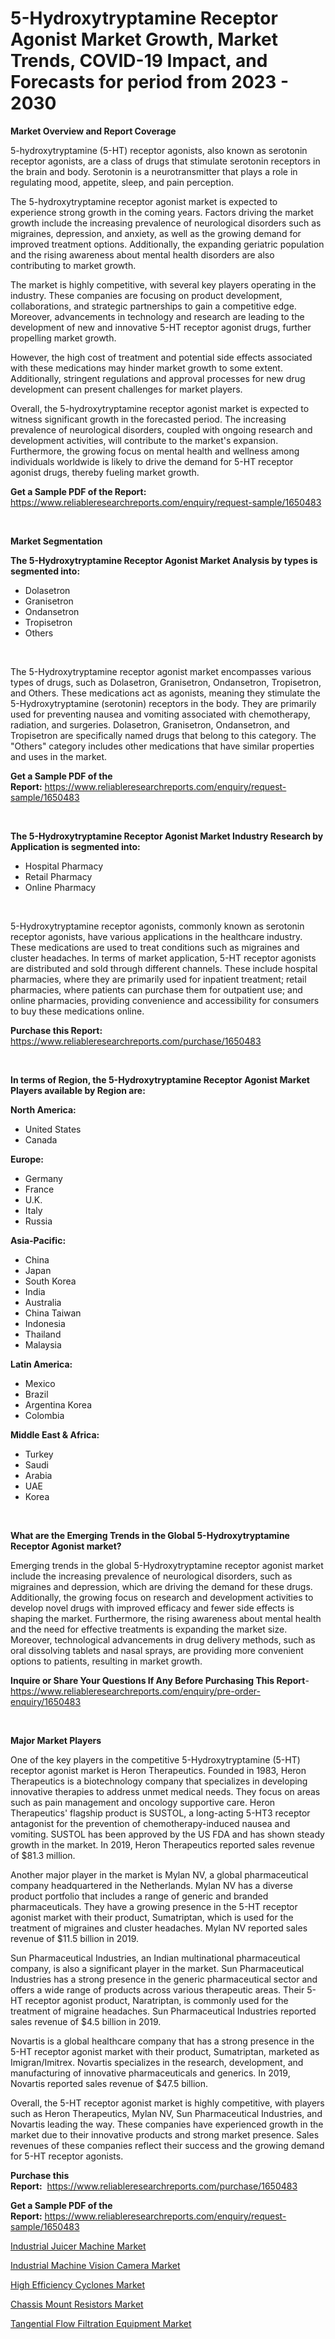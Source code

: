 <p><h1>5-Hydroxytryptamine Receptor Agonist Market Growth, Market Trends, COVID-19 Impact, and Forecasts for period from 2023 - 2030</h1></p><p><strong>Market Overview and Report Coverage</strong></p>
<p><p>5-hydroxytryptamine (5-HT) receptor agonists, also known as serotonin receptor agonists, are a class of drugs that stimulate serotonin receptors in the brain and body. Serotonin is a neurotransmitter that plays a role in regulating mood, appetite, sleep, and pain perception.</p><p>The 5-hydroxytryptamine receptor agonist market is expected to experience strong growth in the coming years. Factors driving the market growth include the increasing prevalence of neurological disorders such as migraines, depression, and anxiety, as well as the growing demand for improved treatment options. Additionally, the expanding geriatric population and the rising awareness about mental health disorders are also contributing to market growth.</p><p>The market is highly competitive, with several key players operating in the industry. These companies are focusing on product development, collaborations, and strategic partnerships to gain a competitive edge. Moreover, advancements in technology and research are leading to the development of new and innovative 5-HT receptor agonist drugs, further propelling market growth.</p><p>However, the high cost of treatment and potential side effects associated with these medications may hinder market growth to some extent. Additionally, stringent regulations and approval processes for new drug development can present challenges for market players.</p><p>Overall, the 5-hydroxytryptamine receptor agonist market is expected to witness significant growth in the forecasted period. The increasing prevalence of neurological disorders, coupled with ongoing research and development activities, will contribute to the market's expansion. Furthermore, the growing focus on mental health and wellness among individuals worldwide is likely to drive the demand for 5-HT receptor agonist drugs, thereby fueling market growth.</p></p>
<p><strong>Get a Sample PDF of the Report:</strong> <a href="https://www.reliableresearchreports.com/enquiry/request-sample/1650483">https://www.reliableresearchreports.com/enquiry/request-sample/1650483</a></p>
<p>&nbsp;</p>
<p><strong>Market Segmentation</strong></p>
<p><strong>The 5-Hydroxytryptamine Receptor Agonist Market Analysis by types is segmented into:</strong></p>
<p><ul><li>Dolasetron</li><li>Granisetron</li><li>Ondansetron</li><li>Tropisetron</li><li>Others</li></ul></p>
<p>&nbsp;</p>
<p><p>The 5-Hydroxytryptamine receptor agonist market encompasses various types of drugs, such as Dolasetron, Granisetron, Ondansetron, Tropisetron, and Others. These medications act as agonists, meaning they stimulate the 5-Hydroxytryptamine (serotonin) receptors in the body. They are primarily used for preventing nausea and vomiting associated with chemotherapy, radiation, and surgeries. Dolasetron, Granisetron, Ondansetron, and Tropisetron are specifically named drugs that belong to this category. The "Others" category includes other medications that have similar properties and uses in the market.</p></p>
<p><strong>Get a Sample PDF of the Report:</strong>&nbsp;<a href="https://www.reliableresearchreports.com/enquiry/request-sample/1650483">https://www.reliableresearchreports.com/enquiry/request-sample/1650483</a></p>
<p>&nbsp;</p>
<p><strong>The 5-Hydroxytryptamine Receptor Agonist Market Industry Research by Application is segmented into:</strong></p>
<p><ul><li>Hospital Pharmacy</li><li>Retail Pharmacy</li><li>Online Pharmacy</li></ul></p>
<p>&nbsp;</p>
<p><p>5-Hydroxytryptamine receptor agonists, commonly known as serotonin receptor agonists, have various applications in the healthcare industry. These medications are used to treat conditions such as migraines and cluster headaches. In terms of market application, 5-HT receptor agonists are distributed and sold through different channels. These include hospital pharmacies, where they are primarily used for inpatient treatment; retail pharmacies, where patients can purchase them for outpatient use; and online pharmacies, providing convenience and accessibility for consumers to buy these medications online.</p></p>
<p><strong>Purchase this Report:</strong>&nbsp; <a href="https://www.reliableresearchreports.com/purchase/1650483">https://www.reliableresearchreports.com/purchase/1650483</a></p>
<p>&nbsp;</p>
<p><strong>In terms of Region, the 5-Hydroxytryptamine Receptor Agonist Market Players available by Region are:</strong></p>
<p>
    <p> <strong> North America: </strong>
        <ul>
            <li>United States</li>
            <li>Canada</li>
        </ul>
        </p> 
    <p> <strong> Europe: </strong>
        <ul>
            <li>Germany</li>
            <li>France</li>
            <li>U.K.</li>
            <li>Italy</li>
            <li>Russia</li>
        </ul>
        </p> 
    <p> <strong> Asia-Pacific: </strong>
        <ul>
            <li>China</li>
            <li>Japan</li>
            <li>South Korea</li>
            <li>India</li>
            <li>Australia</li>
            <li>China Taiwan</li>
            <li>Indonesia</li>
            <li>Thailand</li>
            <li>Malaysia</li>
        </ul>
        </p> 
    <p> <strong> Latin America: </strong>
        <ul>
            <li>Mexico</li>
            <li>Brazil</li>
            <li>Argentina Korea</li>
            <li>Colombia</li>
        </ul>
        </p> 
    <p> <strong> Middle East & Africa: </strong>
        <ul>
            <li>Turkey</li>
            <li>Saudi</li>
            <li>Arabia</li>
            <li>UAE</li>
            <li>Korea</li>
        </ul>
    </p>
    </p>
<p>&nbsp;</p>
<p><strong>What are the Emerging Trends in the Global 5-Hydroxytryptamine Receptor Agonist market?</strong></p>
<p><p>Emerging trends in the global 5-Hydroxytryptamine receptor agonist market include the increasing prevalence of neurological disorders, such as migraines and depression, which are driving the demand for these drugs. Additionally, the growing focus on research and development activities to develop novel drugs with improved efficacy and fewer side effects is shaping the market. Furthermore, the rising awareness about mental health and the need for effective treatments is expanding the market size. Moreover, technological advancements in drug delivery methods, such as oral dissolving tablets and nasal sprays, are providing more convenient options to patients, resulting in market growth.</p></p>
<p><strong>Inquire or Share Your Questions If Any Before Purchasing This Report</strong>- <a href="https://www.reliableresearchreports.com/enquiry/pre-order-enquiry/1650483">https://www.reliableresearchreports.com/enquiry/pre-order-enquiry/1650483</a></p>
<p>&nbsp;</p>
<p><strong>Major Market Players</strong></p>
<p><p>One of the key players in the competitive 5-Hydroxytryptamine (5-HT) receptor agonist market is Heron Therapeutics. Founded in 1983, Heron Therapeutics is a biotechnology company that specializes in developing innovative therapies to address unmet medical needs. They focus on areas such as pain management and oncology supportive care. Heron Therapeutics' flagship product is SUSTOL, a long-acting 5-HT3 receptor antagonist for the prevention of chemotherapy-induced nausea and vomiting. SUSTOL has been approved by the US FDA and has shown steady growth in the market. In 2019, Heron Therapeutics reported sales revenue of $81.3 million.</p><p>Another major player in the market is Mylan NV, a global pharmaceutical company headquartered in the Netherlands. Mylan NV has a diverse product portfolio that includes a range of generic and branded pharmaceuticals. They have a growing presence in the 5-HT receptor agonist market with their product, Sumatriptan, which is used for the treatment of migraines and cluster headaches. Mylan NV reported sales revenue of $11.5 billion in 2019.</p><p>Sun Pharmaceutical Industries, an Indian multinational pharmaceutical company, is also a significant player in the market. Sun Pharmaceutical Industries has a strong presence in the generic pharmaceutical sector and offers a wide range of products across various therapeutic areas. Their 5-HT receptor agonist product, Naratriptan, is commonly used for the treatment of migraine headaches. Sun Pharmaceutical Industries reported sales revenue of $4.5 billion in 2019.</p><p>Novartis is a global healthcare company that has a strong presence in the 5-HT receptor agonist market with their product, Sumatriptan, marketed as Imigran/Imitrex. Novartis specializes in the research, development, and manufacturing of innovative pharmaceuticals and generics. In 2019, Novartis reported sales revenue of $47.5 billion.</p><p>Overall, the 5-HT receptor agonist market is highly competitive, with players such as Heron Therapeutics, Mylan NV, Sun Pharmaceutical Industries, and Novartis leading the way. These companies have experienced growth in the market due to their innovative products and strong market presence. Sales revenues of these companies reflect their success and the growing demand for 5-HT receptor agonists.</p></p>
<p><strong>Purchase this Report:</strong>&nbsp;&nbsp;<a href="https://www.reliableresearchreports.com/purchase/1650483">https://www.reliableresearchreports.com/purchase/1650483</a></p>
<p></p>
<p><strong>Get a Sample PDF of the Report:</strong>&nbsp;<a href="https://www.reliableresearchreports.com/enquiry/request-sample/1650483">https://www.reliableresearchreports.com/enquiry/request-sample/1650483</a></p>
<p><p><a href="https://www.linkedin.com/pulse/industrial-juicer-machine-market-insights-players-forecast-wem2c/">Industrial Juicer Machine Market</a></p><p><a href="https://medium.com/@sarademiri71/industrial-machine-vision-camera-market-size-growth-forecast-2023-2030-6db794b5f3e0">Industrial Machine Vision Camera Market</a></p><p><a href="https://www.linkedin.com/pulse/high-efficiency-cyclones-market-research-report-provides-ptryc/">High Efficiency Cyclones Market</a></p><p><a href="https://medium.com/@anilaxhafa2022/chassis-mount-resistors-market-size-growth-forecast-2023-2030-8cd4d3cdaad5">Chassis Mount Resistors Market</a></p><p><a href="https://www.linkedin.com/pulse/tangential-flow-filtration-equipment-market-size-share-amp-id5ic/">Tangential Flow Filtration Equipment Market</a></p></p>